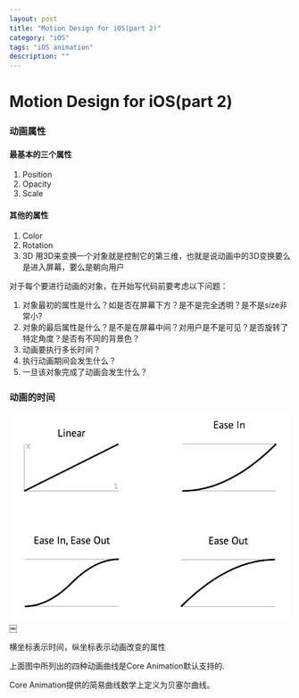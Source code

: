 ```yaml
---
layout: post
title: "Motion Design for iOS(part 2)"
category: "iOS"
tags: "iOS animation"
description: ""
---
```


# Motion Design for iOS(part 2)

### 动画属性

#### 最基本的三个属性

1. Position
2. Opacity
3. Scale

#### 其他的属性

1. Color
2. Rotation
3. 3D 用3D来变换一个对象就是控制它的第三维，也就是说动画中的3D变换要么是进入屏幕，要么是朝向用户

对于每个要进行动画的对象，在开始写代码前要考虑以下问题：

1. 对象最初的属性是什么？如是否在屏幕下方？是不是完全透明？是不是size非常小?
2. 对象的最后属性是什么？是不是在屏幕中间？对用户是不是可见？是否旋转了特定角度？是否有不同的背景色？
3. 动画要执行多长时间？
4. 执行动画期间会发生什么？
5. 一旦该对象完成了动画会发生什么？

### 动画的时间

![easing](/images/20150804/easing.png)￼

横坐标表示时间，纵坐标表示动画改变的属性

上面图中所列出的四种动画曲线是Core Animation默认支持的.

Core Animation提供的简易曲线数学上定义为贝塞尔曲线。

